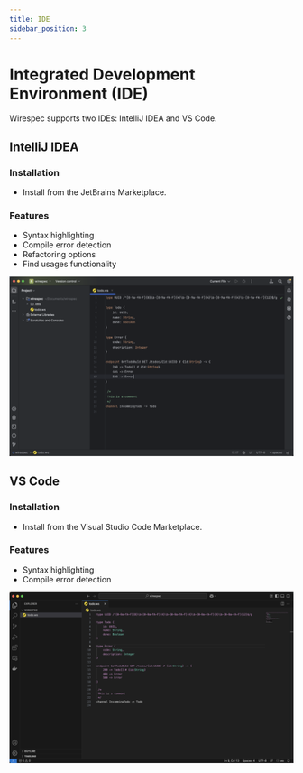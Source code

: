 ```yaml
---
title: IDE
sidebar_position: 3
---
```


# Integrated Development Environment (IDE)

Wirespec supports two IDEs: IntelliJ IDEA and VS Code.

## IntelliJ IDEA

### Installation

- Install from the JetBrains Marketplace.

### Features

- Syntax highlighting
- Compile error detection
- Refactoring options
- Find usages functionality

![intellij.png](intellij.png)

## VS Code

### Installation

- Install from the Visual Studio Code Marketplace.

### Features

- Syntax highlighting
- Compile error detection

![vscode.png](vscode.png)